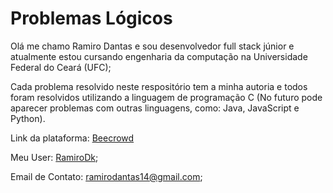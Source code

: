 # Problemas Lógicos

Olá me chamo Ramiro Dantas e sou desenvolvedor full stack júnior e atualmente estou cursando engenharia da computação na Universidade Federal do Ceará (UFC);

Cada problema resolvido neste respositório tem a minha autoria e todos foram resolvidos utilizando a linguagem de programação C (No futuro pode aparecer problemas com outras linguagens, como: Java, JavaScript e Python).

Link da plataforma: [Beecrowd](beecrowd.com.br)

Meu User: [RamiroDk](https://www.beecrowd.com.br/judge/pt/profile/729793);

Email de Contato: ramirodantas14@gmail.com;